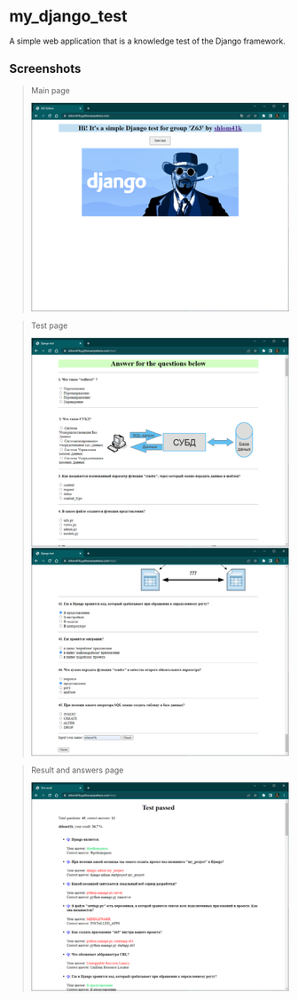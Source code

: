 # my_django_test
A simple web application that is a knowledge test of the Django framework.

## Screenshots
> Main page
> 
> ![This is an image](https://github.com/shlom41k/my_django_test/blob/main/pictures/start_page.PNG)

> Test page
> 
> ![This is an image](https://github.com/shlom41k/my_django_test/blob/main/pictures/test_1.PNG)
> ![This is an image](https://github.com/shlom41k/my_django_test/blob/main/pictures/test_2.PNG)

> Result and answers page
> 
> ![This is an image](https://github.com/shlom41k/my_django_test/blob/main/pictures/answers.PNG)
